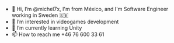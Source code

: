 - 👋 Hi, I’m @michel7x, I'm from México, and I'm Software Engineer working in Sweden 🇸🇪
- 👀 I’m interested in videogames development
- 🌱 I’m currently learning Unity
- 📫 How to reach me +46 76 600 33 61

<!---
michel7x/michel7x is a ✨ special ✨ repository because its `README.md` (this file) appears on your GitHub profile.
You can click the Preview link to take a look at your changes.
--->

